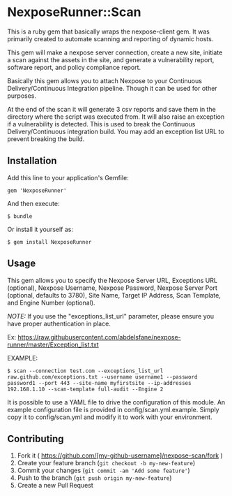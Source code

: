 # NexposeRunner::Scan

This is a ruby gem that basically wraps the nexpose-client gem. It was primarily created to automate scanning and reporting of dynamic hosts. 

This gem will make a nexpose server connection, create a new site, initiate a scan against the assets in the site, and generate a vulnerability report, software report, and policy compliance report. 

Basically this gem allows you to attach Nexpose to your Continuous Delivery/Continuous Integration pipeline. Though it can be used for other purposes.

At the end of the scan it will generate 3 csv reports and save them in the directory where the script was executed from. It will also raise an exception if a vulnerability is detected. This is used to break the Continuous Delivery/Continuous integration build. You may add an exception list URL to prevent breaking the build.

## Installation

Add this line to your application's Gemfile:

    gem 'NexposeRunner'

And then execute:

    $ bundle

Or install it yourself as:

    $ gem install NexposeRunner

## Usage

This gem allows you to specify the Nexpose Server URL, Exceptions URL (optional), Nexpose Username, Nexpose Password, Nexpose Server Port (optional, defaults to 3780), Site Name, Target IP Address, Scan Template, and Engine Number (optional).

*NOTE:* If you use the "exceptions_list_url" parameter, please ensure you have proper authentication in place.

Ex: https://raw.githubusercontent.com/abdelsfane/nexpose-runner/master/Exception_list.txt

EXAMPLE:

    $ scan --connection test.com --exceptions_list_url raw.github.com/exceptions.txt --username username1 --password password1 --port 443 --site-name myfirstsite --ip-addresses 192.168.1.10 --scan-template full-audit --Engine 2
    
It is possible to use a YAML file to drive the configuration of this module.  An example configuration file is provided in config/scan.yml.example.  Simply copy it to config/scan.yml and modify it to work with your environment.

## Contributing

1. Fork it ( https://github.com/[my-github-username]/nexpose-scan/fork )
2. Create your feature branch (`git checkout -b my-new-feature`)
3. Commit your changes (`git commit -am 'Add some feature'`)
4. Push to the branch (`git push origin my-new-feature`)
5. Create a new Pull Request
